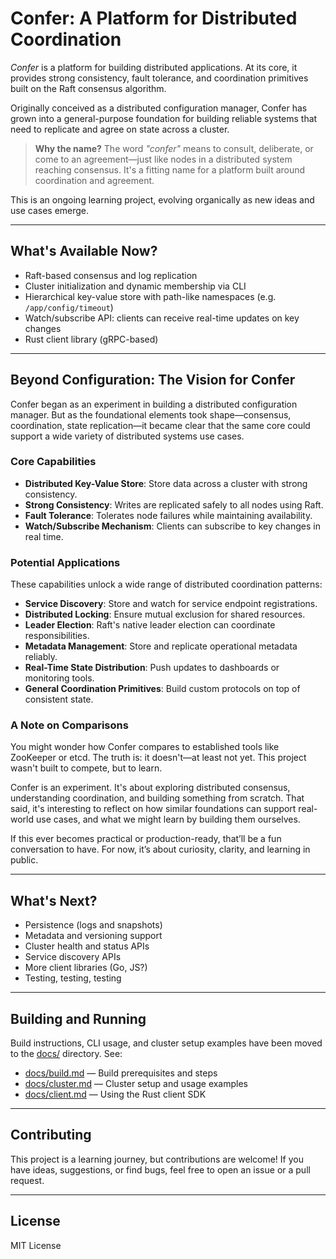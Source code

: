 # Confer: A Platform for Distributed Coordination

*Confer* is a platform for building distributed applications. At its core, it provides strong consistency, fault tolerance, and coordination primitives built on the Raft consensus algorithm.

Originally conceived as a distributed configuration manager, Confer has grown into a general-purpose foundation for building reliable systems that need to replicate and agree on state across a cluster.

> **Why the name?**
> The word *"confer"* means to consult, deliberate, or come to an agreement—just like nodes in a distributed system reaching consensus. It's a fitting name for a platform built around coordination and agreement.

This is an ongoing learning project, evolving organically as new ideas and use cases emerge.

---

## What's Available Now?

- Raft-based consensus and log replication
- Cluster initialization and dynamic membership via CLI
- Hierarchical key-value store with path-like namespaces (e.g. `/app/config/timeout`)
- Watch/subscribe API: clients can receive real-time updates on key changes
- Rust client library (gRPC-based)

---

## Beyond Configuration: The Vision for Confer

Confer began as an experiment in building a distributed configuration manager. But as the foundational elements took shape—consensus, coordination, state replication—it became clear that the same core could support a wide variety of distributed systems use cases.

### Core Capabilities

- **Distributed Key-Value Store**: Store data across a cluster with strong consistency.
- **Strong Consistency**: Writes are replicated safely to all nodes using Raft.
- **Fault Tolerance**: Tolerates node failures while maintaining availability.
- **Watch/Subscribe Mechanism**: Clients can subscribe to key changes in real time.

### Potential Applications

These capabilities unlock a wide range of distributed coordination patterns:

- **Service Discovery**: Store and watch for service endpoint registrations.
- **Distributed Locking**: Ensure mutual exclusion for shared resources.
- **Leader Election**: Raft's native leader election can coordinate responsibilities.
- **Metadata Management**: Store and replicate operational metadata reliably.
- **Real-Time State Distribution**: Push updates to dashboards or monitoring tools.
- **General Coordination Primitives**: Build custom protocols on top of consistent state.

### A Note on Comparisons

You might wonder how Confer compares to established tools like ZooKeeper or etcd. The truth is: it doesn't—at least not yet. This project wasn't built to compete, but to learn.

Confer is an experiment. It's about exploring distributed consensus, understanding coordination, and building something from scratch. That said, it's interesting to reflect on how similar foundations can support real-world use cases, and what we might learn by building them ourselves.

If this ever becomes practical or production-ready, that’ll be a fun conversation to have. For now, it’s about curiosity, clarity, and learning in public.

---

## What's Next?

- Persistence (logs and snapshots)
- Metadata and versioning support
- Cluster health and status APIs
- Service discovery APIs
- More client libraries (Go, JS?)
- Testing, testing, testing

---

## Building and Running

Build instructions, CLI usage, and cluster setup examples have been moved to the [docs/](./docs) directory. See:

- [docs/build.md](./docs/build.md) — Build prerequisites and steps
- [docs/cluster.md](./docs/cluster.md) — Cluster setup and usage examples
- [docs/client.md](./docs/client.md) — Using the Rust client SDK

---

## Contributing

This project is a learning journey, but contributions are welcome! If you have ideas, suggestions, or find bugs, feel free to open an issue or a pull request.

---

## License

MIT License

